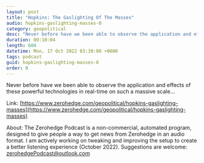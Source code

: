 ```yaml
---
layout: post
title: "Hopkins: The Gaslighting Of The Masses"
audio: hopkins-gaslighting-masses-0
category: geopolitical
desc: "Never before have we been able to observe the application and effects of these powerful technologies in real-time on such a massive scale..."
duration: 00:10:04
length: 604
datetime: Mon, 17 Oct 2022 03:30:00 +0000
tags: podcast
guid: hopkins-gaslighting-masses-0
order: 0
---
```

Never before have we been able to observe the application and effects of these powerful technologies in real-time on such a massive scale...

Link: [https://www.zerohedge.com/geopolitical/hopkins-gaslighting-masses](https://www.zerohedge.com/geopolitical/hopkins-gaslighting-masses)

About: The Zerohedge Podcast is a non-commercial, automated program, designed to give people a way to get news from Zerohedge in an audio format.  I am actively working on tweaking and improving the setup to create a better listening experience (October 2022).  Suggestions are welcome: [zerohedgePodcast@outlook.com](mailto:zerohedgePodcast@outlook.com)